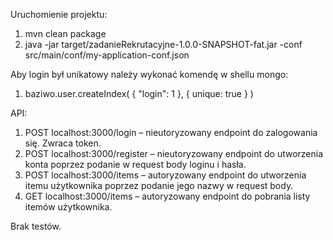 

Uruchomienie projektu:
1. mvn clean package
2. java -jar target/zadanieRekrutacyjne-1.0.0-SNAPSHOT-fat.jar -conf src/main/conf/my-application-conf.json

Aby login był unikatowy należy wykonać komendę w shellu mongo:
1. baziwo.user.createIndex( { "login": 1 }, { unique: true } )

API:
1. POST localhost:3000/login – nieutoryzowany endpoint do zalogowania się. Zwraca token.
2. POST localhost:3000/register – nieutoryzowany endpoint do utworzenia konta poprzez podanie w request body loginu i hasła.
3. POST localhost:3000/items – autoryzowany endpoint do utworzenia itemu użytkownika poprzez podanie jego nazwy w request body.
4. GET localhost:3000/items – autoryzowany endpoint do pobrania listy itemów użytkownika.

Brak testów.
